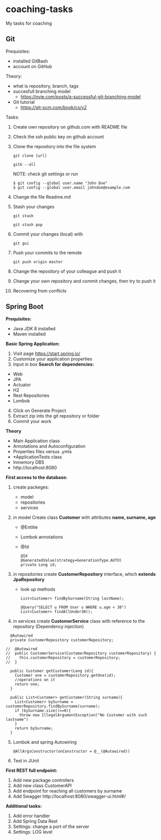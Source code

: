 # coaching-tasks
My tasks for coaching

## Git

Prequisites:

- installed GitBash
- account on GitHub

Theory:

- what is repository, branch, tags
- succesfull branching model
  - https://nvie.com/posts/a-successful-git-branching-model
- Git tutorial
  - https://git-scm.com/book/cs/v2

Tasks:

1. Create own repository on github.com with README file

2. Check the ssh public key on github account

3. Clone the repository into the file system

   `git clone [url]`

   `gitk --all`

   NOTE: check git settings or run

   ```
   $ git config --global user.name "John Doe"
   $ git config --global user.email johndoe@example.com
   ```

4. Change the file Readme.md

5. Stash your changes

   `git stash`

   `git stash pop`

6. Commit your changes (local) with 

   `git gui`

7. Push your commits to the remote

   `git push origin master`

8. Change the repository of your colleague and push it 

9. Change your own repository and commit changes, then try to push it

10. Recovering from conflicts

    

## Spring Boot

**Prequisites:**

- Java JDK 8 installed
- Maven installed

**Basic Spring Application:**

1. Visit page https://start.spring.io/
2. Customize your application properties
3.  Input in box **Search for dependencies:**
   - Web
   - JPA
   - Actuator
   - H2
   - Rest Repositories
   - Lombok
4. Click on Generate Project
5. Extract zip into the git repository or folder
6. Commit your work

**Theory**

- Main Application class
- Annotations and Autoconfiguration
- Properties files versus .ymls
- *ApplicationTests class
- Inmemory DBS
- http://localhost:8080

**First access to the database:**

1. create packeges:

   -  model
   - repositories
   - services

2. in model Create class **Customer** with attributes **name, surname, age**

   - @Entitie

   - Lombok annotations

   - @Id

     ```
     @Id
     @GeneratedValue(strategy=GenerationType.AUTO)
     private Long id;
     ```

3. in repositories create **CustomerRepository** interface, which **extends JpaRepository**

   - look up methods

     ```
     List<Customer> findBySurname(String lastName);
     
     @Query("SELECT u FROM User u WHERE u.age < 30")
     List<Customer> findAllUnder30();
     ```

4. in services create **CustomerService** class with reference to the repository (Dependency injection)

```
  @Autowired
  private CustomerRepository customerRepository;

//  @Autowired
//  public CustomerService(CustomerRepository customerRepository) {
//    this.customerRepository = customerRepository;
//  }
  
  public Customer getCustomer(Long id){
    Customer one = customerRepository.getOne(id);
    //operations on it
    return one;
  }

  public List<Customer> getCustomer(String surname){
    List<Customer> bySurname = customerRepository.findBySurname(surname);
    if (bySurname.size()==0){
      throw new IllegalArgumentException("No Customer with such lastname")  
    }
    return bySurname;
  }
```

5. Lombok and spring Autowiring

   ```
   @AllArgsConstructor(onConstructor = @__(@Autowired))
   ```

6. Test in JUnit

**First REST full endpoint:**

1. Add new package controllers
2. Add new class CustomerAPI
3. Add endpoint for reaching all customers by surname
4. Add Swagger  http://localhost:8080/swagger-ui.html#/

**Additional tasks:**

1. Add error handler
2. Add Spring Data Rest
3. Settings: change a port of the server
4. Settings: LOG level